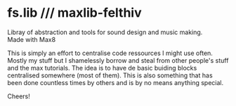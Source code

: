 # fs.lib /// maxlib-felthiv

Libray of abstraction and tools for sound design and music making.</br>
Made with Max8

This is simply an effort to centralise code ressources I might use often.
Mostly my stuff but I shamelessly borrow and steal from other people's stuff and the max tutorials.
The idea is to have de basic buiding blocks centralised somewhere (most of them).
This is also something that has been done countless times by others and is by no means anything special.

Cheers!
